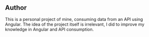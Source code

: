 ## Author

This is a personal project of mine, consuming data from an API using Angular. The idea of ​​the project itself is irrelevant, I did to improve my knowledge in Angular and API consumption.